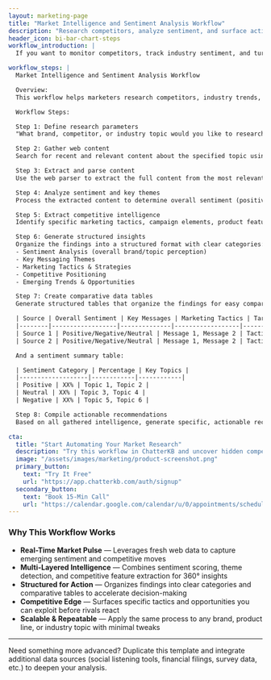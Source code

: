 ```yaml
---
layout: marketing-page
title: "Market Intelligence and Sentiment Analysis Workflow"
description: "Research competitors, analyze sentiment, and surface actionable insights using ChatterKB."
header_icon: bi-bar-chart-steps
workflow_introduction: |
  If you want to monitor competitors, track industry sentiment, and turn raw web data into strategic advantage, here’s a step-by-step workflow you can run directly in ChatterKB.

workflow_steps: |
  Market Intelligence and Sentiment Analysis Workflow

  Overview:
  This workflow helps marketers research competitors, industry trends, and brand sentiment by analyzing web content and organizing insights into actionable intelligence. Follow each step **exactly** as described. Map Steps to the Step Numbers and Titles provided below.

  Workflow Steps:

  Step 1: Define research parameters
  "What brand, competitor, or industry topic would you like to research? Please also specify any particular aspects you're interested in (e.g., product launches, marketing campaigns, customer sentiment)."

  Step 2: Gather web content
  Search for recent and relevant content about the specified topic using the web search tool. Collect articles, press releases, and social media discussions from the past 30 days.

  Step 3: Extract and parse content
  Use the web parser to extract the full content from the most relevant sources identified in Step 2. Focus on extracting clean text without navigation elements or advertisements.

  Step 4: Analyze sentiment and key themes
  Process the extracted content to determine overall sentiment (positive, negative, neutral) and identify recurring themes, messaging strategies, and positioning statements.

  Step 5: Extract competitive intelligence
  Identify specific marketing tactics, campaign elements, product features, pricing strategies, and target audience information from the analyzed content.

  Step 6: Generate structured insights
  Organize the findings into a structured format with clear categories:
  - Sentiment Analysis (overall brand/topic perception)
  - Key Messaging Themes
  - Marketing Tactics & Strategies
  - Competitive Positioning
  - Emerging Trends & Opportunities

  Step 7: Create comparative data tables
  Generate structured tables that organize the findings for easy comparison and analysis:

  | Source | Overall Sentiment | Key Messages | Marketing Tactics | Target Audience |
  |--------|------------------|--------------|------------------|----------------|
  | Source 1 | Positive/Negative/Neutral | Message 1, Message 2 | Tactic 1, Tactic 2 | Audience description |
  | Source 2 | Positive/Negative/Neutral | Message 1, Message 2 | Tactic 1, Tactic 2 | Audience description |

  And a sentiment summary table:

  | Sentiment Category | Percentage | Key Topics |
  |-------------------|------------|------------|
  | Positive | XX% | Topic 1, Topic 2 |
  | Neutral | XX% | Topic 3, Topic 4 |
  | Negative | XX% | Topic 5, Topic 6 |

  Step 8: Compile actionable recommendations
  Based on all gathered intelligence, generate specific, actionable recommendations for marketing strategy adjustments, content opportunities, or competitive responses.

cta:
  title: "Start Automating Your Market Research"
  description: "Try this workflow in ChatterKB and uncover hidden competitive insights."
  image: "/assets/images/marketing/product-screenshot.png"
  primary_button:
    text: "Try It Free"
    url: "https://app.chatterkb.com/auth/signup"
  secondary_button:
    text: "Book 15-Min Call"
    url: "https://calendar.google.com/calendar/u/0/appointments/schedules/AcZssZ0oYQ10osj27ugUfwOrSoV893uJ-kWPhIKNBhII5bTlwc3j6HdkEunH29TciGeOttFjfxqEn92O"
---
```


### Why This Workflow Works

- **Real-Time Market Pulse** — Leverages fresh web data to capture emerging sentiment and competitive moves
- **Multi-Layered Intelligence** — Combines sentiment scoring, theme detection, and competitive feature extraction for 360° insights
- **Structured for Action** — Organizes findings into clear categories and comparative tables to accelerate decision-making
- **Competitive Edge** — Surfaces specific tactics and opportunities you can exploit before rivals react
- **Scalable & Repeatable** — Apply the same process to any brand, product line, or industry topic with minimal tweaks

---

Need something more advanced? Duplicate this template and integrate additional data sources (social listening tools, financial filings, survey data, etc.) to deepen your analysis. 